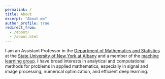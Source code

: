 ```yaml
---
permalink: /
title: About
excerpt: "About me"
author_profile: true
redirect_from: 
  - /about/
  - /about.html
---
```


I am an Assistant Professor in the [Department of Mathematics and Statistics](https://www.albany.edu/math) at the [State University of New York at Albany](https://www.albany.edu/) and a member of the [machine learning group](https://sites.google.com/view/mlualbany). I have broad interests in analytical and computational methods for problems in applied mathematics, especially in signal and image processing, numerical optimization, and efficient deep learning. 

<!---
**I am looking for self-motivated graduate students with solid mathematical background. Please [contact me](mailto:pyin@albany.edu) if you are interested.**
--->
